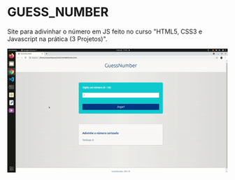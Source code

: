 # GUESS_NUMBER
Site para adivinhar o número em JS feito no curso "HTML5, CSS3 e Javascript na prática (3 Projetos)".

<p align="center">
  <img width="700" src="src/assets/to_readme/gif.gif">
</p>

